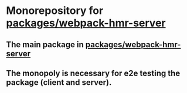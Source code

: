 # Monorepository for [packages/webpack-hmr-server](https://github.com/pan-alexey/webpack-hmr-server/tree/main/package/webpack-hmr-server) 

## The main package in [packages/webpack-hmr-server](https://github.com/pan-alexey/webpack-hmr-server/tree/main/package/webpack-hmr-server)

## The monopoly is necessary for e2e testing the package (client and server).

